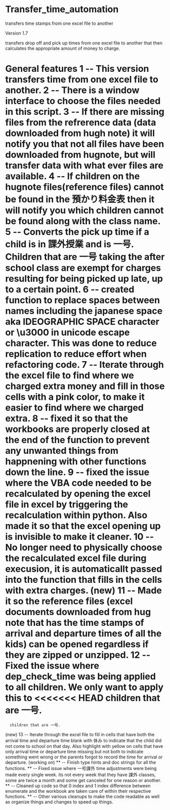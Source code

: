 # Transfer_time_automation
 transfers time stamps from one excel file to another


Version 1.7

transfers drop off and pick up times from one excel file to another that then calculates
the appropriate amount of money to charge.

General features
 1 -- This version transfers time from one excel file to another.
 2 -- There is a window interface to choose the files needed in this script.
 3 -- If there are missing files from the refrerence data (data downloaded from hugh note) it will notify you that not all
      files have been downloaded from hugnote, but will transfer data with what ever files are available.
 4 -- If children on the hugnote files(reference files) cannot be found in the 預かり料金表 then it will notify you which
      children cannot be found along with the class name.
 5 -- Converts the pick up time if a child is in 課外授業 and is 一号.  Children that are 一号 taking the after school class
      are exempt for charges resulting for being picked up late, up to a certain point.
 6 -- created function to replace spaces between names including the japanese space aka IDEOGRAPHIC SPACE character or
      \u3000 in unicode escape character.  This was done to reduce replication to reduce effort when refactoring code.
 7 -- Iterate through the excel file to find where we charged extra money and fill in those cells with a pink color,
      to make it easier to find where we charged extra.
 8 -- fixed it so that the workbooks are properly closed at the end of the function to prevent any unwanted things
      from happnening with other functions down the line.
 9 -- fixed the issue where the VBA code needed to be recalculated by opening the excel file in excel by triggering the
      recalculation within python.  Also made it so that the excel opening up is invisible to make it cleaner.
10 -- No longer need to physically choose the recalculated excel file during execusion, it is automaticallt passed into
      the function that fills in the cells with extra charges.
(new)
11 -- Made it so the reference files (excel documents downloaded from hug note that has the time stamps of arrival and
      departure times of all the kids) can be opened regardless if they are zipped or unzipped.
12 -- Fixed the issue where dep_check_time was being applied to all children. We only want to apply this to
<<<<<<< HEAD
      children that are 一号.
=======
      children that are 一号.
(new)
13 -- Iterate through the excel file to fill in cells that have both the arrival time and departure time blank with
      休み to indicate that the child did not come to school on that day. Also highlight with yellow on cells that have
      only arrival time or departure time missing but not both to indicate something went wrong or the parents forgot
      to record the time for arrival or departure.
(working on)
** -- Finish type hints and doc strings for all the functions.
** -- Fixed issue where 一号課外 time adjustments were being made every single week. its not every week that they have
      課外 classes, some are twice a month and some get canceled for one reason or another.
** -- Cleaned up code so that 0 index and 1 index difference between enumerate and the workbook are taken care of within
      their respective functions.
** -- Other various cleanups to make the code readable as well as organize things and changes to speed up things.

